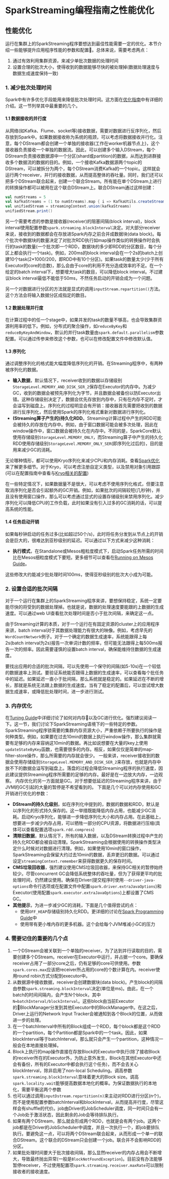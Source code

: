 # SparkStreaming编程指南之性能优化

## 性能优化
运行在集群上的SparkStreaming程序要想达到最佳性能需要一定的优化。本节介绍一些能够提升应用程序性能的参数和配置。总体来说，需要考虑两点：
1. 通过有效利用集群资源，来减少单批次数据的处理时间
2. 设置合理的批次大小，使得收到的数据能够尽快的被处理掉(数据处理速度与数据生成速度保持一致)

### 1. 减少批次处理时间
Spark中有许多优化手段能用来降低批次处理时间。这方面在[优化指南](https://spark.apache.org/docs/latest/tuning.html)中有详细的介绍。这一节列举其中最重要的几个。

#### 1.1 数据接收的并行度
从网络(如Kafka、Flume、socket等)接收数据，需要对数据进行反序列化，然后存放到Spark中。如果数据接收称为系统的瓶颈，可以考虑将数据接收并行化。注意，每个DStream都会创建一个单独的接收器(工作在worker机器节点上)，这个接收器负责接收一个单独的数据流。因此，可以创建多个输入DStream，每个DStream负责接收数据源中一个分区(shard或partition)的数据，从而达到进群接收多个数据流的数据的目的。例如，一个接收Kafka数据源两个topic的DStream，可以被拆分为两个，每个DStream消费Kafka的一个topic。这样就会运行两个receiver，并行的接收数据，从而提高整体的吞吐量。同时，我们还可以把多个DStream联合起来，创建一个联合Stream。所有能在单个DStream上进行的转换操作都可以被用在这个联合DStream上。联合DStream通过这样创建：

```Scala
val numStreams = 5
val kafkaStreams = (1 to numStreams).map { i => KafkaUtils.createStream(...) }
val unifiedStream = streamingContext.union(kafkaStreams)
unifiedStream.print()
```
另一个需要考虑的参数是接收器(receiver)的阻塞间隔(block interval)，block interval使用配置参数`spark.streaming.blockInterval`决定。对大部分receiver来说，接收到的数据都会在存放进Spark内存之前合并成数据块(data block)。每个批次中数据块的数量决定了对批次RDD执行如map操作类似的转换操作时会执行的task的数量(一个批次即一个RDD，数据块的多少即RDD的分区数目，每个分区上都会执行一个task)。例如，200ms的block interval会在一个2s的batch上创建10个task(2*1000/200，即RDD中有10个分区)。如果task的数量太少(少于所有Executor的core的总数)，那么会由于core的利用不充分造成效率的不足。在一个给定的batch interval下，想要增大task的数目，可以降低block interval。不过建议block interval最低不能低于50ms，不然任务启动的开销会成为一个问题。

另一个对数据进行分区的方法就是显式的调用`inputStream.repartition()`方法。这个方法会将输入数据分区成指定的数目。

#### 1.2 数据处理并行度
在计算过程中的任一个stage中，如果并发的task的数量不够高，也会导致集群资源利用率的低下。例如，分布式的聚合操作，如`reduceByKey`和`reduceByKeyAndWindow`，默认的并行task数量由`spark.default.parallelism`参数配置。可以通过传参来修改这个参数，也可以在修改配置文件中修改默认值。

#### 1.3 序列化
通过调整序列化的格式能大幅度降低序列化的开销。在Streaming程序中，有两种被序列化的数据。
- **输入数据**，默认情况下，receiver收到的数据以存储级别`StorageLevel.MEMORY_AND_DISK_SER_2`保存在Executor的内存中。为减少GC，收到的数据会被预先序列化为字节，并且数据会被备份以防Executor出错。这种存储级别决定了，数据会优先存放到内存中，只有在内存不足时，才会溢写到磁盘上。序列化的过程明显会有开销：接收器首先需要把收到的数据进行反序列化，然后使用Spark的序列化格式重新对数据进行序列化。
- **(Streaming算子产生的)持久化RDD**。Streaming计算过程中产生的RDD可能会被持久的存放在内存中。例如，由于窗口数据可能会被多次处理，因此在window操作中，窗口数据会被持久化在内存中。不同的是，SparkCore默认使用存储级别`StorageLevel.MEMORY_ONLY`，而Streaming算子中产生的持久化RDD使用存储级别`StorageLevel.MEMORY_ONLY_SER`(即序列化过后的)，目的是用来减少GC的消耗。

无论哪种情形，都可以使用Kryo序列化来减少CPU和内存消耗。查看[Spark优化](https://spark.apache.org/docs/latest/tuning.html#data-serialization)来了解更多细节。对于Kryo，可以考虑注册自定义类型，以及禁用对象引用跟踪(可以在配置指南中查看与[Kryo相关的配置](https://spark.apache.org/docs/latest/configuration.html#compression-and-serialization))

在一些特定情况下，如果数据量不是很大，可以考虑不使用序列化格式，但要注意取消序列化是否会引起额外的GC开销。例如，如果批次的间隔较短(几秒钟)，并且没有使用窗口操作，那么可以考虑通过显式的设置存储级别来禁用序列化。减少序列化可以降低CPU的工作负载，此时如果没有引入过多的GC消耗的话，可以提高系统的性能。

#### 1.4 任务启动开销
如果每秒钟启动的任务过多(比如超过50个/s)，此时将任务分发到从节点上的开销会是巨大的，很难达到亚秒级别的延迟。可以通过以下方式来减少这种消耗：
- **执行模式**，在Standalone或Mesos粗粒度模式下，启动Spark任务所需的时间比在Mesos细粒度模式下要短。更多细节可以查看在[Running on Mesos Guide](https://spark.apache.org/docs/latest/running-on-mesos.html)。

这些修改大约能减少批处理时间100ms，使得亚秒级别的批次大小成为可能。

### 2. 设置合适的批次间隔
对于一个运行在集群上的SparkStreaming程序来讲，要想保持稳定，系统一定要能尽快的将受到的数据处理掉。也就是说，数据的处理速度要能跟的上数据的生成速度。可以通过web UI查看批次处理时间是否小于批次间隔，来确定这一点。

由于Streaming计算的本质，对于一个运行在有固定资源的cluster上的应用程序来讲，batch interval对于其数据处理能力有很大的映像。例如，考虑早先的`WordCountNetwork`例子。对于一个确定的数据生成速率，系统能跟得上每2s(batch interval为2s)报告一次单词计数的频率，但可能无法跟得上每500ms报告一次的频率。因此需要谨慎的设置batch interval，确保能维持住数据的生成速度。

要找出应用的合适的批次间隔，可以先使用一个保守的间隔(如5-10s)在一个较低的数据速率上测试。要验证系统能否跟得上数据的生成速率，可以查看每个批任务中的延迟。如果延迟一直小于批间隔，那么系统就是稳定的。如果延迟在不断的增长，那就是系统无法跟上数据的生成速度。当有了稳定的配置后，可以尝试增大数据生成速率，或降低批处理时间，进一步进行测试。

### 3. 内存优化
在[Tuning Guide](https://spark.apache.org/docs/latest/tuning.html#memory-tuning)中详细讨论了如何对内存以及GC进行优化。强烈建议阅读一下。这一节，我们讨论下SparkStreaming语境下的一些特定的参数。
SparkStreaming程序锁需要的集群内存资源大小，严重依赖于所要执行的操作是何种类型。例如，如果要在过去10min的数据上执行window操作，那么集群就需要有足够的内存来容纳这10min的数据。再比如说想要在大量的key上使用`updateStateByKey`函数，也需要很多的内存。相反，如果仅仅是简单的map-filter-store操作，那么所需要的内存就会很少。
一般来讲，receiver接收到的数据会使用存储级别`StorageLevel.MEMORY_AND_DISK_SER_2`来存放，也就是内存中放不下的数据会溢写到磁盘上。落盘的过程会降低Streaming程序的执行速度，因此建议提供Streaming程序所需要的足够的内存。最好是在一边放大内存，一边观察。
内存优化的另一方面就是GC。对于想要低延迟的Streaming程序来讲，由于JVM的GC引起的大量的暂停是不希望看到的。
下面是几个可以对内存使用和GC开销进行优化的参数：

- **DStream的持久化级别**，如在序列化中提到的，数据的数据和RDD，默认是以序列化的形式持久保存的。这一举措既能降低内存占用，也能减少GC消耗。启动Kryo序列化，能够进一步降低序列化大小和内存占用。在此基础上，想要进一步减少内存占用，可以牺牲一部分的CPU资源，将数据进行压缩(具体可以查看配置选项`spark.rdd.compress`)
- **清除旧数据**，默认情况下，所有的输入数据，以及DStream转换过程中产生的持久化RDD都会被自动清理。SparkStreaming会根据使用的转换操作类型决定什么时候对对数据进行清理。例如，如果使用10min的窗口操作，SparkStreaming会保留大约过去10min的数据，丢弃更旧的数据。可以通过设定`streamingContext.remember`来获得数据更久的保存时间。
- **CMS垃圾回收器**，强烈建议使用CMS垃圾回收器，来保持GC相关的暂停始终较少。尽管concurrent GC会降低系统整体的吞吐量，但为了获得更平均的批处理时间，仍然建议使用。确保在Driver(提交程序时使用`--driver-java-options`命令行选项或在配置文件中配置`spark.driver.extraJavaOptions`)和Executor(使用配置`spark.executor.extraJavaOptions`)上都设置了CMS GC。
- **其他提示**，为进一步减少GC的消耗，下面是几个值得尝试的点：
  - 使用`OFF_HEAP`存储级别持久化RDD。更详细的讨论在[Spark Programming Guide](https://spark.apache.org/docs/latest/rdd-programming-guide.html#rdd-persistence)中
  - 使用带有更小堆内存的更多机器。这个会给每个JVM堆减小GC的压力

### 4. 需要记住的重要的几个点
1. 一个DStream会被关联到一个单独的receiver。为了达到并行读取的目的，需要创建多个DStream。receiver在Executor中运行，并占据一个core。要确保receiver占用了一部分core之后，仍有足够的core可供使用。参数`spark.cores.max`应该把receiver所占用的core的个数计算在内。receiver使用round robin方式分配到executor中。
2. 从数据源中接收数据，receiver会创建数据块(data block)。产生block的间隔由参数`spark.streaming.blockInterval`决定(单位是ms)。由此，在一个batch的时间间隔内，会产生N个block，其中`N=batchInterval/blockInterval`。这些block由当前Executor的BlockManager分发到其他Executor中的BlockManager中。在这之后，Driver上运行的Network Input Tracker会被通知到各个Block的位置，从而做进一步的处理。
3. 在一个batchInterval中所有的Block组成一个RDD，每个block都是这个RDD的一个partition，每个Partition都是Spark中的一个task。因此，如果blockInterval等于batchInterval，那么就只会产生一个partition，这种情况一般会在本地直接处理掉。
4. Block上执行的map操作直接在存放Block的Executor中执行(除了接收Block的receiver所在的Executor外，为防止意外发生，Block在其他Executor中还会有备份，所有的Executor中都会执行这个任务)，而不会去关心blockInterval，除非启用了non-local Scheduling。调高参数`spark.streaming.blockInterval`意味着更大的Block size。调高`spark.locality.wait`能够提高数据本地化的概率。为保证数据执行的本地化，需要平衡这两个参数
5. 也可以通过调用`inputDstream.repartition(n)`来主动对RDD进行分区(n个)，而不是使用配置参数batchInterval和blockInterval，从而提高并行度，尽管这样会有shuffle的代价。job由Driver的JobScheduler调度，同一时间只会有一个Job处于激活状态，因此剩余的Job会等待排队执行。
6. 如果有两个DStream，那么就会形成两个RDD，也就是会有两个job。这两个job都是在Driver的JobScheduler中调度，并且一次执行一个，即job要排队执行。要避免这一点，可以将两个DStream联合起来，从而形成一个单一的联合DStream。这个联合的DStream只会创建一个job。联合并不会影响RDD的分区。
7. 如果批处理时间要大于批次接收间隔，那么显然receiver的内存占用会不断增大，导致最终抛出异常(一般是`BlockNotFoundException`)。目前没有办法能够暂停receiver，不过使用配置项`spark.streaming.receiver.maxRate`可以限制接收者的接收速度。
